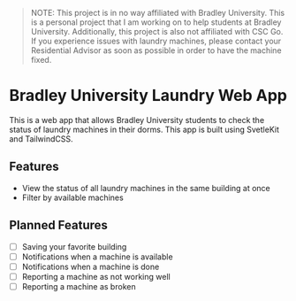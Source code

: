 > NOTE: This project is in no way affiliated with Bradley University. This is a personal project that I am working on to help students at Bradley University. Additionally, this project is also not affiliated with CSC Go. If you experience issues with laundry machines, please contact your Residential Advisor as soon as possible in order to have the machine fixed.

# Bradley University Laundry Web App

This is a web app that allows Bradley University students to check the status of laundry machines in their dorms. This app is built using SvetleKit and TailwindCSS.

## Features

- View the status of all laundry machines in the same building at once
- Filter by available machines

## Planned Features

- [ ] Saving your favorite building
- [ ] Notifications when a machine is available
- [ ] Notifications when a machine is done
- [ ] Reporting a machine as not working well
- [ ] Reporting a machine as broken
